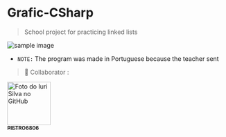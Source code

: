 # Grafic-CSharp

> School project for practicing linked lists

<img src="imagem.png" alt="sample image">

* `NOTE:` The program was made in Portuguese because the teacher sent

> 🤝 Collaborator :
<div>
     <a href="https://github.com/PIETRO6806">
        <img src="https://avatars.githubusercontent.com/u/113607418?v=4" width="100px;" alt="Foto do Iuri Silva no GitHub"/><br>
        <sub>
          <b>PIETRO6806</b>
        </sub>
      </a>
</div>
